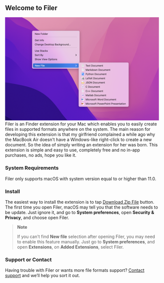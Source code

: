 ## Welcome to Filer
![](https://github.com/HuangRunHua/FilerApp/blob/main/intro.png)
Filer is an Finder extension for your Mac which enables you to easily create files in supported formats anywhere on the system. The main reason for developing this extension is that my girlfriend complained a while ago why the MacBook Air doesn't have a Windows-like right-click to create a new document. So the idea of simply writing an extension for her was born. This extension is simple and easy to use, completely free and no in-app purchases, no ads, hope you like it.

### System Requirements
Filer only supports macOS with system version equal to or higher than 11.0.

### Install
The easiest way to install the extension is to tap [Download Zip File](https://github.com/HuangRunHua/FilerApp/releases/download/v1.0/Filer.app.zip) button. The first time you open Filer, macOS may tell you that the software needs to be update. Just ignore it, and go to **System preferences**, open **Security & Privacy**, and choose open Filer.

> **Note**
> 
> If you can't find **New file** selection after opening Filer, you may need to enable this feature manually. Just go to **System preferences**, and open **Extensions**, on **Added Extensions**, select Filer.

### Support or Contact
Having trouble with Filer or wants more file formats support? [Contact support](h76eddy@icloud.com) and we’ll help you sort it out.

